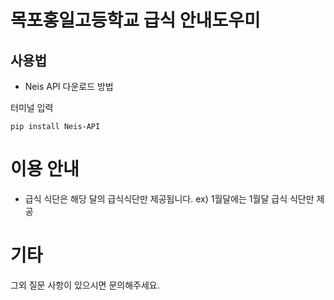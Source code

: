 # 목포홍일고등학교 급식 안내도우미
## 사용법
- Neis API 다운로드 방법

터미널 입력

```pip install Neis-API```

# 이용 안내
- 급식 식단은 해당 달의 급식식단만 제공됩니다. ex) 1월달에는 1월달 급식 식단만 제공

# 기타
그외 질문 사항이 있으시면 문의해주세요.
